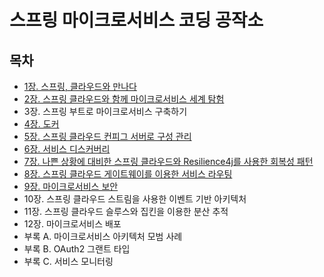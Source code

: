 # 스프링 마이크로서비스 코딩 공작소
## 목차
- [1장. 스프링, 클라우드와 만나다](./contents/chapter01.md)
- [2장. 스프링 클라우드와 함께 마이크로서비스 세계 탐험](./contents/chapter02.md)
- 3장. 스프링 부트로 마이크로서비스 구축하기
- [4장. 도커](./contents/chapter04.md)
- [5장. 스프링 클라우드 컨피그 서버로 구성 관리](./contents/chapter05.md)
- [6장. 서비스 디스커버리](./contents/chapter06.md)
- [7장. 나쁜 상황에 대비한 스프링 클라우드와 Resilience4j를 사용한 회복성 패턴](./contents/chapter07.md)
- [8장. 스프링 클라우드 게이트웨이를 이용한 서비스 라우팅](./contents/chapter08.md)
- [9장. 마이크로서비스 보안](./contents/chapter09.md)
- 10장. 스프링 클라우드 스트림을 사용한 이벤트 기반 아키텍처
- 11장. 스프링 클라우드 슬루스와 집킨을 이용한 분산 추적
- 12장. 마이크로서비스 배포
- 부록 A. 마이크로서비스 아키텍처 모범 사례
- 부록 B. OAuth2 그랜트 타입
- 부록 C. 서비스 모니터링